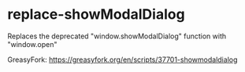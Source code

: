 # replace-showModalDialog
Replaces the deprecated "window.showModalDialog" function with "window.open"

GreasyFork: https://greasyfork.org/en/scripts/37701-showmodaldialog
